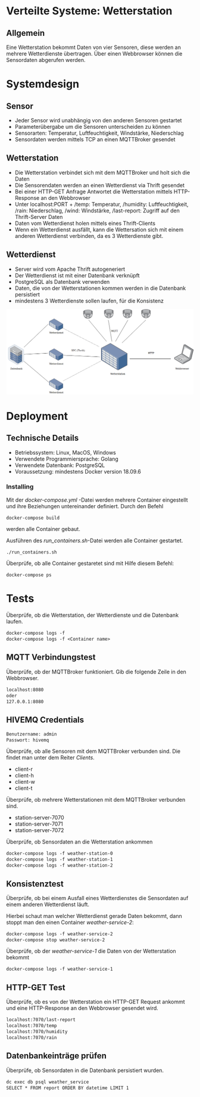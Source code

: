 # Verteilte Systeme: Wetterstation

## Allgemein

Eine Wetterstation bekommt Daten von vier Sensoren, diese werden an mehrere Wetterdienste übertragen. 
Über einen Webbrowser können die Sensordaten abgerufen werden.

# Systemdesign

## Sensor
- Jeder Sensor wird unabhängig von den anderen Sensoren gestartet
- Parameterübergabe um die Sensoren unterscheiden zu können
- Sensorarten: Temperatur, Luftfeuchtigkeit, Windstärke, Niederschlag
- Sensordaten werden mittels TCP an einen MQTTBroker gesendet 

## Wetterstation
- Die Wetterstation verbindet sich mit dem MQTTBroker und holt sich die Daten 
- Die Sensorendaten werden an einen Wetterdienst via Thrift gesendet 
- Bei einer HTTP-GET Anfrage Antwortet die Wetterstation mittels HTTP-Response an den Webbrowser
- Unter localhost:PORT + /temp: Temperatur, /humidity: Luftfeuchtigkeit, /rain: Niederschlag, /wind: Windstärke, /last-report: Zugriff auf den Thrift-Server Daten
- Daten vom Wetterdienst holen mittels eines Thrift-Clients
- Wenn ein Wetterdienst ausfällt, kann die Wettersation sich mit einem anderen Wetterdienst verbinden, da es 3 Wetterdienste gibt.


## Wetterdienst
- Server wird vom Apache Thrift autogeneriert
- Der Wetterdienst ist mit einer Datenbank verknüpft
- PostgreSQL als Datenbank verwenden
- Daten, die von der Wetterstationen kommen werden in die Datenbank persistiert
- mindestens 3 Wetterdienste sollen laufen, für die Konsistenz

![Systemdesing bild](./docs/systemdesign.png)



# Deployment

## Technische Details

- Betriebssystem: Linux, MacOS, Windows
- Verwendete Programmiersprache: Golang
- Verwendete Datenbank: PostgreSQL
- Voraussetzung: mindestens Docker version 18.09.6


### Installing

Mit der _docker-compose.yml_ -Datei werden mehrere Container eingestellt und ihre Beziehungen untereinander definiert. 
Durch den Befehl
```
docker-compose build
```
werden alle Container gebaut.

Ausführen des _run_containers.sh_-Datei werden alle Container gestartet.


```
./run_containers.sh
```
Überprüfe, ob alle Container gestaretet sind mit Hilfe diesem Befehl:

```
docker-compose ps
```
# Tests
Überprüfe, ob die Wetterstation, der Wetterdienste und die Datenbank laufen.

```
docker-compose logs -f
docker-compose logs -f <Container name>
```
## MQTT Verbindungstest 
Überprüfe, ob der MQTTBroker funktioniert. Gib die folgende Zeile in den Webbrowser.

```
localhost:8080
oder
127.0.0.1:8080
```

## HIVEMQ Credentials


```
Benutzername: admin
Passwort: hivemq
```
Überprüfe, ob alle Sensoren mit dem MQTTBroker verbunden sind. Die findet man unter dem Reiter _Clients_.
- client-r
- client-h
- client-w
- client-t 

Überprüfe, ob mehrere Wetterstationen mit dem MQTTBroker verbunden sind.
- station-server-7070
- station-server-7071
- station-server-7072

Überprüfe, ob Sensordaten an die Wetterstation ankommen

```
docker-compose logs -f weather-station-0
docker-compose logs -f weather-station-1
docker-compose logs -f weather-station-2
```

## Konsistenztest

Überprüfe, ob bei einem Ausfall eines Wetterdienstes die Sensordaten auf einem anderen Wetterdienst läuft.


Hierbei schaut man welcher Wetterdienst gerade Daten bekommt, dann stoppt man den einen Container _weather-service-2_:

```
docker-compose logs -f weather-service-2
docker-compose stop weather-service-2
```
Überprüfe, ob der _weather-service-1_ die Daten von der Wetterstation bekommt

```
docker-compose logs -f weather-service-1
```
## HTTP-GET Test
Überprüfe, ob es von der Wetterstation ein HTTP-GET Request ankommt und eine HTTP-Response an den Webbrowser gesendet wird.

```
localhost:7070/last-report
localhost:7070/temp
localhost:7070/humidity
localhost:7070/rain
```
## Datenbankeinträge prüfen
Überprüfe, ob Sensordaten in die Datenbank persistiert wurden.

```
dc exec db psql weather_service
SELECT * FROM report ORDER BY datetime LIMIT 1
```

